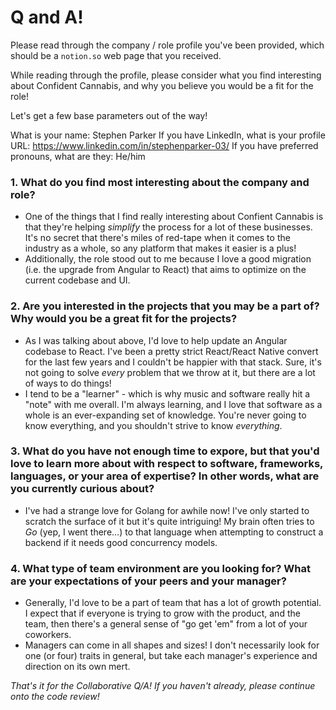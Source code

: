 # Q and A!

Please read through the company / role profile you've been provided, which should be
a `notion.so` web page that you received.

While reading through the profile, please consider what you find interesting about
Confident Cannabis, and why you believe you would be a fit for the role!

Let's get a few base parameters out of the way!

What is your name: Stephen Parker
If you have LinkedIn, what is your profile URL: https://www.linkedin.com/in/stephenparker-03/
If you have preferred pronouns, what are they: He/him

### 1. What do you find most interesting about the company and role?

- One of the things that I find really interesting about Confient Cannabis is that they're helping _simplify_ the process for a lot of these businesses. It's no secret that there's miles of red-tape when it comes to the industry as a whole, so any platform that makes it easier is a plus!
- Additionally, the role stood out to me because I love a good migration (i.e. the upgrade from Angular to React) that aims to optimize on the current codebase and UI.

### 2. Are you interested in the projects that you may be a part of? Why would you be a great fit for the projects?

- As I was talking about above, I'd love to help update an Angular codebase to React. I've been a pretty strict React/React Native convert for the last few years and I couldn't be happier with that stack. Sure, it's not going to solve _every_ problem that we throw at it, but there are a lot of ways to do things!
- I tend to be a "learner" - which is why music and software really hit a "note" with me overall. I'm always learning, and I love that software as a whole is an ever-expanding set of knowledge. You're never going to know everything, and you shouldn't strive to know _everything_.

### 3. What do you have not enough time to expore, but that you'd love to learn more about with respect to software, frameworks, languages, or your area of expertise? In other words, what are you currently curious about?

- I've had a strange love for Golang for awhile now! I've only started to scratch the surface of it but it's quite intriguing! My brain often tries to _Go_ (yep, I went there...) to that language when attempting to construct a backend if it needs good concurrency models.

### 4. What type of team environment are you looking for? What are your expectations of your peers and your manager?

- Generally, I'd love to be a part of team that has a lot of growth potential. I expect that if everyone is trying to grow with the product, and the team, then there's a general sense of "go get 'em" from a lot of your coworkers.
- Managers can come in all shapes and sizes! I don't necessarily look for one (or four) traits in general, but take each manager's experience and direction on its own mert.

_That's it for the Collaborative Q/A! If you haven't already, please continue
onto the code review!_
